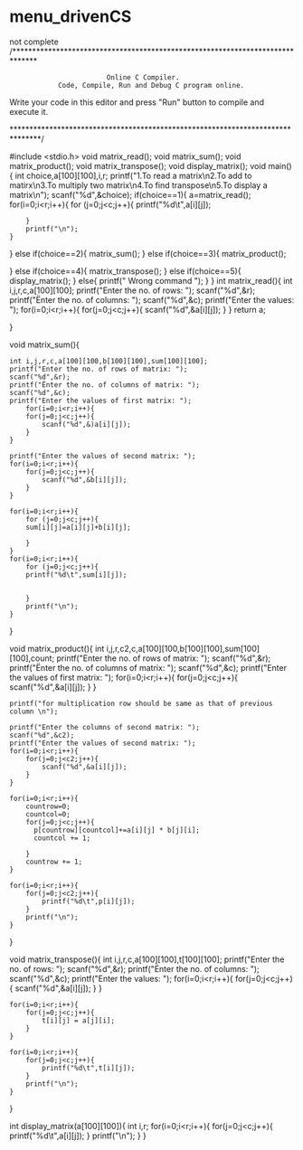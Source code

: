 # menu_drivenCS
not complete
/******************************************************************************

                            Online C Compiler.
                Code, Compile, Run and Debug C program online.
Write your code in this editor and press "Run" button to compile and execute it.

*******************************************************************************/

#include <stdio.h>
void matrix_read();
void matrix_sum();
void matrix_product();
void matrix_transpose();
void display_matrix();
void main()
{
int choice,a[100][100],i,r;
printf("1.To read a matrix\n2.To add to matirx\n3.To multiply two matrix\n4.To find transpose\n5.To display a matrix\n");
scanf("%d",&choice);
if(choice==1){
    a=matrix_read();
    for(i=0;i<r;i++){
        for (j=0;j<c;j++){
        printf("%d\t",a[i][j]);
        
            
        }
        printf("\n");
    }
    
}
else if(choice==2){
    matrix_sum();
}
else if(choice==3){
    matrix_product();
    
}
else if(choice==4){
    matrix_transpose();
}
else if(choice==5){
    display_matrix();
}
else{
    printf(" Wrong command ");
}
}
int matrix_read(){
    int i,j,r,c,a[100][100];
    printf("Enter the no. of rows: ");
    scanf("%d",&r);
    printf("Ënter the no. of columns: ");
    scanf("%d",&c);
    printf("Enter the values: ");
    for(i=0;i<r;i++){
        for(j=0;j<c;j++){
            scanf("%d",&a[i][j]);
        }
    }
    return a;
    
    
    
}



void matrix_sum(){

    int i,j,r,c,a[100][100,b[100][100],sum[100][100];
    printf("Enter the no. of rows of matrix: ");
    scanf("%d",&r);
    printf("Ënter the no. of columns of matrix: ");
    scanf("%d",&c);
    printf("Enter the values of first matrix: ");
        for(i=0;i<r;i++){
        for(j=0;j<c;j++){
            scanf("%d",&)a[i][j]);
        }
    }
            
    printf("Enter the values of second matrix: ");
    for(i=0;i<r;i++){
        for(j=0;j<c;j++){
            scanf("%d",&b[i][j]);
        }
    }
    
    for(i=0;i<r;i++){
        for (j=0;j<c;j++){
        sum[i][j]=a[i][j]+b[i][j];
            
        }
    }
    for(i=0;i<r;i++){
        for (j=0;j<c;j++){
        printf("%d\t",sum[i][j]);
        
            
        }
        printf("\n");
    }
    
    
    
    
}

void matrix_product(){
    int i,j,r,c2,c,a[100][100,b[100][100],sum[100][100],count;
    printf("Enter the no. of rows of matrix: ");
    scanf("%d",&r);
    printf("Ënter the no. of columns of matrix: ");
    scanf("%d",&c);
    printf("Enter the values of first matrix: ");
    for(i=0;i<r;i++){
        for(j=0;j<c;j++){
            scanf("%d",&a[i][j]);
        }
    }
    
    printf("for multiplication row should be same as that of previous column \n");
    
    printf("Enter the columns of second matrix: ");
    scanf("%d",&c2);
    printf("Enter the values of second matrix: ");
    for(i=0;i<r;i++){
        for(j=0;j<c2;j++){
            scanf("%d",&a[i][j]);
        }
    }
    
    for(i=0;i<r;i++){
        countrow=0;
        countcol=0;
        for(j=0;j<c;j++){
          p[countrow][countcol]+=a[i][j] * b[j][i];
          countcol += 1;
          
        }
        countrow += 1;
    }
    
    for(i=0;i<r;i++){
        for(j=0;j<c2;j++){
            printf("%d\t",p[i][j]);
        }
        printf("\n");
    }
    
    
    
}

void matrix_transpose(){
    int i,j,r,c,a[100][100],t[100][100];
    printf("Enter the no. of rows: ");
    scanf("%d",&r);
    printf("Ënter the no. of columns: ");
    scanf("%d",&c);
    printf("Enter the values: ");
    for(i=0;i<r;i++){
        for(j=0;j<c;j++){
            scanf("%d",&a[i][j]);
        }
    }
    
    for(i=0;i<r;i++){
        for(j=0;j<c;j++){
            t[i][j] = a[j][i];
        }
    }
    
    for(i=0;i<r;i++){
        for(j=0;j<c;j++){
            printf("%d\t",t[i][j]);
        }
        printf("\n");
    }
}

int display_matrix(a[100][100]){
    int i,r;
    for(i=0;i<r;i++){
        for(j=0;j<c;j++){
            printf("%d\t",a[i][j]);
        }
        printf("\n");
    }
}
    
    
